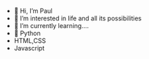 - 👋 Hi, I’m Paul
- 👀 I’m interested in life and all its possibilities 
- 🌱 I’m currently learning....
- 🐍 Python
- HTML,CSS
- Javascript

<!---
arudu/arudu is a ✨ special ✨ repository because its `README.md` (this file) appears on your GitHub profile.
You can click the Preview link to take a look at your changes.
--->
